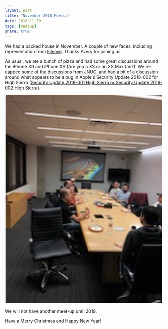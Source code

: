 ```yaml
---
layout: post
title: "November 2018 Meetup"
date: 2018-11-30
tags: [meetup]
share: true
---
```

We had a packed house in November. A couple of new faces, including representation from [Fileave](https://www.filewave.com). Thanks Avery for joining us.

As usual, we ate a bunch of pizza and had some great discussions around the iPhone XR and iPhone XS (Are you a XS or an XS Max fan?). We re-capped some of the discussions from JNUC,
and had a bit of a discussion around what appears to be a bug in Apple's Security Update 2018-002 for High Sierra ([Security Update 2018-001 High Sierra or Security Update 2018-002 High Sierra](https://www.jamf.com/jamf-nation/discussions/29987/security-update-2018-001-high-sierra-or-security-update-2018-002-high-sierra)).

<div align="center"><img src="/assets/images/20181115.jpeg" style="width:500px; max-width:100%;" /></div>

We will not have another meet-up until 2019.

Have a Merry Christmas and Happy New Year!